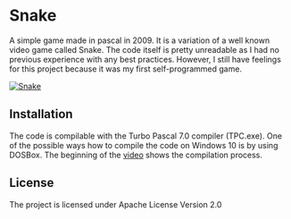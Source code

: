 # Snake

A simple game made in pascal in 2009. It is a variation of a well known video game called Snake.
The code itself is pretty unreadable as I had no previous experience with any best practices.
However, I still have feelings for this project because it was my first self-programmed game.

[![Snake](http://img.youtube.com/vi/mhRqh4NWYys/0.jpg)](http://www.youtube.com/watch?v=mhRqh4NWYys "Snake")

## Installation

The code is compilable with the Turbo Pascal 7.0 compiler (TPC.exe).
One of the possible ways how to compile the code on Windows 10 is by using DOSBox.
The beginning of the [video](http://www.youtube.com/watch?v=mhRqh4NWYys) shows the compilation process.

## License

The project is licensed under Apache License Version 2.0
